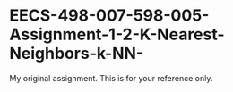 # EECS-498-007-598-005-Assignment-1-2-K-Nearest-Neighbors-k-NN-
My original assignment. This is for your reference only.
